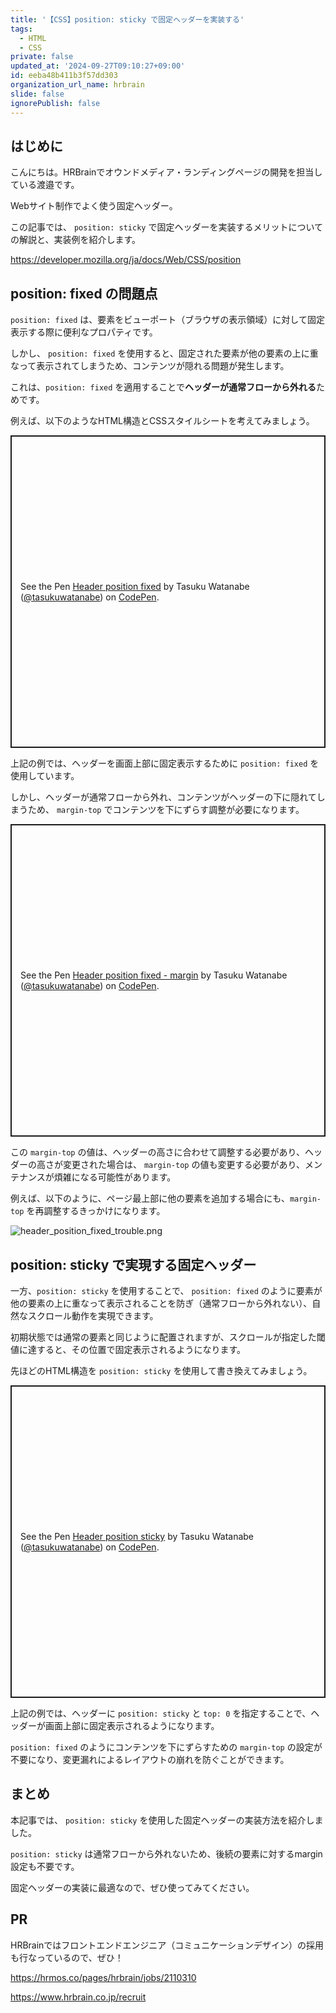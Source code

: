 ```yaml
---
title: '【CSS】position: sticky で固定ヘッダーを実装する'
tags:
  - HTML
  - CSS
private: false
updated_at: '2024-09-27T09:10:27+09:00'
id: eeba48b411b3f57dd303
organization_url_name: hrbrain
slide: false
ignorePublish: false
---
```


## はじめに

こんにちは。HRBrainでオウンドメディア・ランディングページの開発を担当している渡邉です。

Webサイト制作でよく使う固定ヘッダー。

この記事では、 `position: sticky` で固定ヘッダーを実装するメリットについての解説と、実装例を紹介します。

https://developer.mozilla.org/ja/docs/Web/CSS/position

## position: fixed の問題点

`position: fixed` は、要素をビューポート（ブラウザの表示領域）に対して固定表示する際に便利なプロパティです。

しかし、 `position: fixed` を使用すると、固定された要素が他の要素の上に重なって表示されてしまうため、コンテンツが隠れる問題が発生します。

これは、`position: fixed` を適用することで**ヘッダーが通常フローから外れる**ためです。

例えば、以下のようなHTML構造とCSSスタイルシートを考えてみましょう。

<p class="codepen" data-height="500" data-theme-id="dark" data-default-tab="css,result" data-slug-hash="MWNWqMx" data-pen-title="Header position fixed" data-editable="true" data-user="tasukuwatanabe" style="height: 500px; box-sizing: border-box; display: flex; align-items: center; justify-content: center; border: 2px solid; margin: 1em 0; padding: 1em;">
  <span>See the Pen <a href="https://codepen.io/tasukuwatanabe/pen/MWNWqMx">
  Header position fixed</a> by Tasuku Watanabe (<a href="https://codepen.io/tasukuwatanabe">@tasukuwatanabe</a>)
  on <a href="https://codepen.io">CodePen</a>.</span>
</p>

上記の例では、ヘッダーを画面上部に固定表示するために `position: fixed` を使用しています。

しかし、ヘッダーが通常フローから外れ、コンテンツがヘッダーの下に隠れてしまうため、 `margin-top` でコンテンツを下にずらす調整が必要になります。

<p class="codepen" data-height="500" data-theme-id="dark" data-default-tab="css,result" data-slug-hash="mdNdzmp" data-pen-title="Header position fixed - margin" data-editable="true" data-user="tasukuwatanabe" style="height: 500px; box-sizing: border-box; display: flex; align-items: center; justify-content: center; border: 2px solid; margin: 1em 0; padding: 1em;">
  <span>See the Pen <a href="https://codepen.io/tasukuwatanabe/pen/mdNdzmp">
  Header position fixed - margin</a> by Tasuku Watanabe (<a href="https://codepen.io/tasukuwatanabe">@tasukuwatanabe</a>)
  on <a href="https://codepen.io">CodePen</a>.</span>
</p>

この `margin-top` の値は、ヘッダーの高さに合わせて調整する必要があり、ヘッダーの高さが変更された場合は、 `margin-top` の値も変更する必要があり、メンテナンスが煩雑になる可能性があります。

例えば、以下のように、ページ最上部に他の要素を追加する場合にも、`margin-top` を再調整するきっかけになります。

![header_position_fixed_trouble.png](https://qiita-image-store.s3.ap-northeast-1.amazonaws.com/0/681000/0767d803-1a55-8319-2698-9e53a5cb40ab.png)

## position: sticky で実現する固定ヘッダー

一方、`position: sticky` を使用することで、 `position: fixed` のように要素が他の要素の上に重なって表示されることを防ぎ（通常フローから外れない）、自然なスクロール動作を実現できます。

初期状態では通常の要素と同じように配置されますが、スクロールが指定した閾値に達すると、その位置で固定表示されるようになります。

先ほどのHTML構造を `position: sticky` を使用して書き換えてみましょう。

<p class="codepen" data-height="500" data-theme-id="dark" data-default-tab="css,result" data-slug-hash="abebRbz" data-pen-title="Header position sticky" data-user="tasukuwatanabe" style="height: 500px; box-sizing: border-box; display: flex; align-items: center; justify-content: center; border: 2px solid; margin: 1em 0; padding: 1em;">
  <span>See the Pen <a href="https://codepen.io/tasukuwatanabe/pen/abebRbz">
  Header position sticky</a> by Tasuku Watanabe (<a href="https://codepen.io/tasukuwatanabe">@tasukuwatanabe</a>)
  on <a href="https://codepen.io">CodePen</a>.</span>
</p>

上記の例では、ヘッダーに `position: sticky` と `top: 0` を指定することで、ヘッダーが画面上部に固定表示されるようになります。

`position: fixed` のようにコンテンツを下にずらすための `margin-top` の設定が不要になり、変更漏れによるレイアウトの崩れを防ぐことができます。

## まとめ

本記事では、 `position: sticky` を使用した固定ヘッダーの実装方法を紹介しました。

`position: sticky` は通常フローから外れないため、後続の要素に対するmargin設定も不要です。

固定ヘッダーの実装に最適なので、ぜひ使ってみてください。

## PR

HRBrainではフロントエンドエンジニア（コミュニケーションデザイン）の採用も行なっているので、ぜひ！

https://hrmos.co/pages/hrbrain/jobs/2110310

https://www.hrbrain.co.jp/recruit

<script async src="https://cpwebassets.codepen.io/assets/embed/ei.js"></script>
